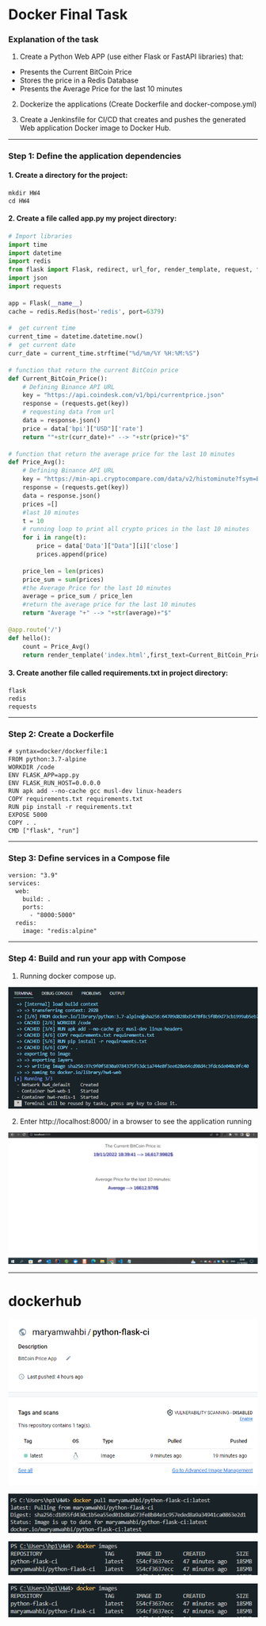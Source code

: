 # Docker Final Task
### Explanation of the task

1. Create a Python Web APP (use either Flask or FastAPI libraries) that:
- Presents the Current BitCoin Price
- Stores the price in a Redis Database
- Presents the Average Price for the last 10 minutes
2. Dockerize the applications (Create Dockerfile and docker-compose.yml)

3. Create a Jenkinsfile for CI/CD that creates and pushes the generated Web application Docker image to Docker Hub.

------------


### Step 1: Define the application dependencies
#### 1. Create a directory for the project:
```shell
mkdir HW4
cd HW4
```
#### 2. Create a file called app.py my project directory:
```python
# Import libraries
import time
import datetime
import redis
from flask import Flask, redirect, url_for, render_template, request, flash
import json
import requests

app = Flask(__name__)
cache = redis.Redis(host='redis', port=6379)

#  get current time
current_time = datetime.datetime.now()
#  get current date
curr_date = current_time.strftime("%d/%m/%Y %H:%M:%S")

# function that return the current BitCoin price
def Current_BitCoin_Price():
    # Defining Binance API URL
    key = "https://api.coindesk.com/v1/bpi/currentprice.json"
    response = (requests.get(key))
    # requesting data from url
    data = response.json()
    price = data['bpi']["USD"]['rate']
    return ""+str(curr_date)+" --> "+str(price)+"$"

# function that return the average price for the last 10 minutes
def Price_Avg():
    # Defining Binance API URL
    key = "https://min-api.cryptocompare.com/data/v2/histominute?fsym=BTC&tsym=USD&limit=10"
    response = (requests.get(key))
    data = response.json()
    prices =[]   
    #last 10 minutes
    t = 10
    # running loop to print all crypto prices in the last 10 minutes
    for i in range(t):
        price = data['Data']["Data"][i]['close']
        prices.append(price)
             
    price_len = len(prices)
    price_sum = sum(prices)
    #the Average Price for the last 10 minutes
    average = price_sum / price_len 
    #return the average price for the last 10 minutes
    return "Average "+" --> "+str(average)+"$"

@app.route('/')
def hello():
    count = Price_Avg()
    return render_template('index.html',first_text=Current_BitCoin_Price(),second_text=Price_Avg())
```
#### 3. Create another file called requirements.txt in project directory:
```
flask
redis
requests

```

------------


### Step 2: Create a Dockerfile
```
# syntax=docker/dockerfile:1
FROM python:3.7-alpine
WORKDIR /code
ENV FLASK_APP=app.py
ENV FLASK_RUN_HOST=0.0.0.0
RUN apk add --no-cache gcc musl-dev linux-headers
COPY requirements.txt requirements.txt
RUN pip install -r requirements.txt
EXPOSE 5000
COPY . .
CMD ["flask", "run"]
```

------------


### Step 3: Define services in a Compose file
```
version: "3.9"
services:
  web:
    build: .
    ports:
      - "8000:5000"
  redis:
    image: "redis:alpine"
```

------------


### Step 4: Build and run your app with Compose
1. Running docker compose up.

[![](https://github.com/MaryamWahbi1/Docker-Final-Task/blob/master/screenshots/docker_compose_up.PNG?raw=true)](https://github.com/MaryamWahbi1/Docker-Final-Task/blob/master/screenshots/docker_compose_up.PNG?raw=true)

2. Enter http://localhost:8000/ in a browser to see the application running

[![](https://github.com/MaryamWahbi1/Docker-Final-Task/blob/master/screenshots/BitCoin_Price_HTML.PNG?raw=true)](https://github.com/MaryamWahbi1/Docker-Final-Task/blob/master/screenshots/BitCoin_Price_HTML.PNG?raw=true)

------------


# dockerhub 
[![](https://github.com/MaryamWahbi1/Docker-Final-Task/blob/master/screenshots/Dockerhub.PNG?raw=true)](https://github.com/MaryamWahbi1/Docker-Final-Task/blob/master/screenshots/Dockerhub.PNG?raw=true)


[![](https://github.com/MaryamWahbi1/Docker-Final-Task/blob/master/screenshots/docker_pull.PNG?raw=true)](https://github.com/MaryamWahbi1/Docker-Final-Task/blob/master/screenshots/docker_pull.PNG?raw=true)


[![](https://github.com/MaryamWahbi1/Docker-Final-Task/blob/master/screenshots/docker_images.PNG?raw=true)](https://github.com/MaryamWahbi1/Docker-Final-Task/blob/master/screenshots/docker_images.PNG?raw=true)

[![](https://github.com/MaryamWahbi1/Docker-Final-Task/blob/master/screenshots/docker_images.PNG?raw=true)](https://github.com/MaryamWahbi1/Docker-Final-Task/blob/master/screenshots/docker_images.PNG?raw=true)

